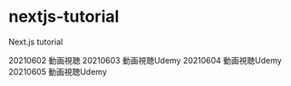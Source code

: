 # nextjs-tutorial
Next.js tutorial

20210602 動画視聴
20210603 動画視聴Udemy
20210604 動画視聴Udemy
20210605 動画視聴Udemy

